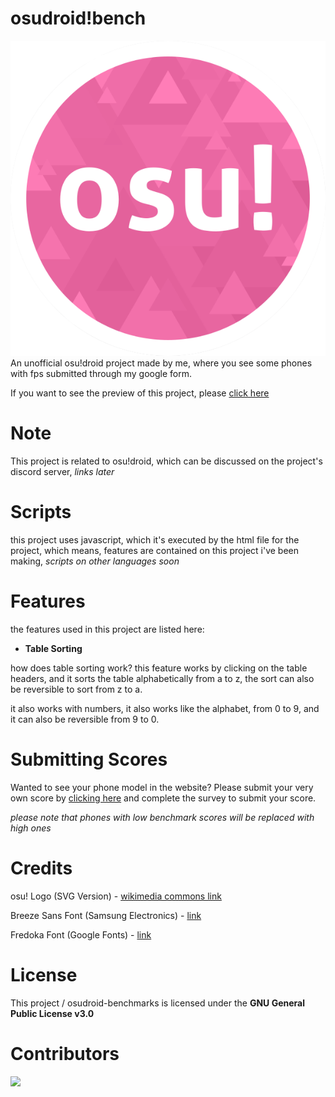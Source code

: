 # osudroid!bench
<img src="/medias/osulogo.svg">
An unofficial osu!droid project made by me, where you see some phones with fps submitted through my google form.

If you want to see the preview of this project, please [click here](https://paytouse.github.io/osudroid-bench/index.html)

# Note
This project is related to osu!droid, which can be discussed on the project's discord server, *links later*

# Scripts
this project uses javascript, which it's executed by the html file for the project, which means, features are contained on this project i've been making, *scripts on other languages soon*

# Features
the features used in this project are listed here:

- **Table Sorting**

how does table sorting work? this feature works by clicking on the table headers, and it sorts the table alphabetically from a to z, the sort can also be reversible to sort from z to a.

it also works with numbers, it also works like the alphabet, from 0 to 9, and it can also be reversible from 9 to 0.

# Submitting Scores
Wanted to see your phone model in the website? Please submit your very own score by [clicking here](https://forms.gle/1vbqbEbiLirCobmC6) and complete the survey to submit your score.

*please note that phones with low benchmark scores will be replaced with high ones*

# Credits
osu! Logo (SVG Version) - [wikimedia commons link](https://commons.m.wikimedia.org/wiki/File:Osu!_Logo_2016.svg)

Breeze Sans Font (Samsung Electronics) - [link](https://developer.samsung.com/one-ui-watch-tizen/visual/typography.html)

Fredoka Font (Google Fonts) - [link](https://fonts.google.com/specimen/Fredoka)

# License
This project / osudroid-benchmarks is licensed under the **GNU General Public License v3.0**

# Contributors
<a href = "https://github.com/madushadhanushka/simple-sqlite/graphs/contributors">
  <img src = "https://contrib.rocks/image?repo=PayToUse/osudroid-bench"/>
</a>

